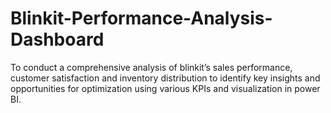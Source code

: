 # Blinkit-Performance-Analysis-Dashboard
To conduct a comprehensive analysis of blinkit’s sales performance, customer satisfaction and inventory distribution to identify key insights and opportunities for optimization using various KPIs and visualization in power BI.
